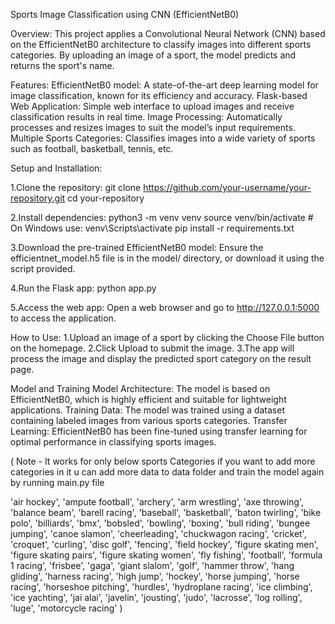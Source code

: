 
Sports Image Classification using CNN (EfficientNetB0)

Overview:
This project applies a Convolutional Neural Network (CNN) based on the EfficientNetB0 architecture to classify images into different sports categories. By uploading an image of a sport, the model predicts and returns the sport's name.

Features:
EfficientNetB0 model: A state-of-the-art deep learning model for image classification, known for its efficiency and accuracy.
Flask-based Web Application: Simple web interface to upload images and receive classification results in real time.
Image Processing: Automatically processes and resizes images to suit the model’s input requirements.
Multiple Sports Categories: Classifies images into a wide variety of sports such as football, basketball, tennis, etc.

Setup and Installation:

1.Clone the repository:
 git clone https://github.com/your-username/your-repository.git
 cd your-repository

2.Install dependencies:
 python3 -m venv venv
 source venv/bin/activate  # On Windows use: venv\Scripts\activate
 pip install -r requirements.txt

3.Download the pre-trained EfficientNetB0 model:
 Ensure the efficientnet_model.h5 file is in the model/ directory, or download it using the script provided.

4.Run the Flask app:
 python app.py

5.Access the web app:
Open a web browser and go to http://127.0.0.1:5000 to access the application.

How to Use:
1.Upload an image of a sport by clicking the Choose File button on the homepage.
2.Click Upload to submit the image.
3.The app will process the image and display the predicted sport category on the result page.

Model and Training
 Model Architecture: The model is based on EfficientNetB0, which is highly efficient and suitable for lightweight applications.
 Training Data: The model was trained using a dataset containing labeled images from various sports categories.
 Transfer Learning: EfficientNetB0 has been fine-tuned using transfer learning for optimal performance in classifying sports images.

( Note - It works for only below sports Categories if you want to add more categories in it u can add more data to data folder and train the model again by running main.py file

 'air hockey', 'ampute football', 'archery', 'arm wrestling', 'axe throwing', 'balance beam', 'barell racing', 'baseball', 'basketball', 'baton twirling',
 'bike polo', 'billiards', 'bmx', 'bobsled', 'bowling', 'boxing', 'bull riding', 'bungee jumping', 'canoe slamon', 'cheerleading', 'chuckwagon racing',
 'cricket', 'croquet', 'curling', 'disc golf', 'fencing', 'field hockey', 'figure skating men', 'figure skating pairs', 'figure skating women', 'fly fishing',
 'football', 'formula 1 racing', 'frisbee', 'gaga', 'giant slalom', 'golf', 'hammer throw', 'hang gliding', 'harness racing', 'high jump', 'hockey', 'horse jumping',
 'horse racing', 'horseshoe pitching', 'hurdles', 'hydroplane racing', 'ice climbing', 'ice yachting', 'jai alai', 'javelin', 'jousting', 'judo', 'lacrosse',
 'log rolling', 'luge', 'motorcycle racing' ) 
